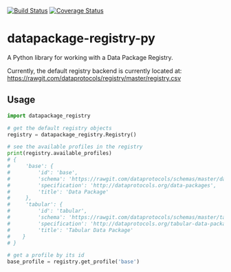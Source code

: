 [![Build Status](https://travis-ci.org/okfn/datapackage-registry-py.svg)](https://travis-ci.org/okfn/datapackage-registry-py) [![Coverage Status](https://coveralls.io/repos/okfn/datapackage-registry-py/badge.svg?branch=master&service=github)](https://coveralls.io/github/okfn/datapackage-registry-py?branch=master)

# datapackage-registry-py
A Python library for working with a Data Package Registry.

Currently, the default registry backend is currently located at:
https://rawgit.com/dataprotocols/registry/master/registry.csv


## Usage

```python
import datapackage_registry

# get the default registry objects
registry = datapackage_registry.Registry()

# see the available profiles in the registry
print(registry.available_profiles)
# {
#     'base': {
#         'id': 'base',
#         'schema': 'https://rawgit.com/dataprotocols/schemas/master/data-package.json',
#         'specification': 'http://dataprotocols.org/data-packages',
#         'title': 'Data Package'
#     },
#     'tabular': {
#         'id': 'tabular',
#         'schema': 'https://rawgit.com/dataprotocols/schemas/master/tabular-data-package.json',
#         'specification': 'http://dataprotocols.org/tabular-data-package/',
#         'title': 'Tabular Data Package'
#    }
# }

# get a profile by its id
base_profile = registry.get_profile('base')
```
